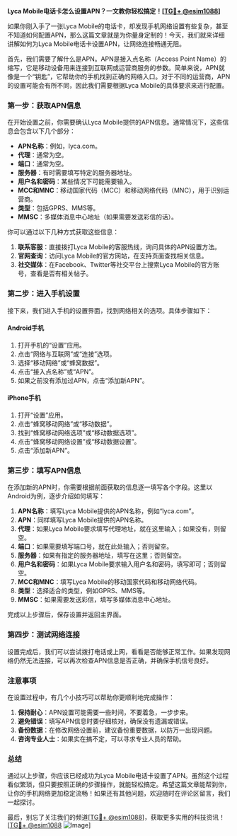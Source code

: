 **Lyca Mobile电话卡怎么设置APN？一文教你轻松搞定！[[TG💪+ @esim1088](https://t.me/s/esim1088)]**

如果你刚入手了一张Lyca Mobile的电话卡，却发现手机网络设置有些复杂，甚至不知道如何配置APN，那么这篇文章就是为你量身定制的！今天，我们就来详细讲解如何为Lyca Mobile电话卡设置APN，让网络连接畅通无阻。

首先，我们需要了解什么是APN。APN是接入点名称（Access Point Name）的缩写，它是移动设备用来连接到互联网或运营商服务的参数。简单来说，APN就像是一个“钥匙”，它帮助你的手机找到正确的网络入口。对于不同的运营商，APN的设置可能会有所不同，因此我们需要根据Lyca Mobile的具体要求来进行配置。

### 第一步：获取APN信息

在开始设置之前，你需要确认Lyca Mobile提供的APN信息。通常情况下，这些信息会包含以下几个部分：

- **APN名称**：例如，lyca.com。
- **代理**：通常为空。
- **端口**：通常为空。
- **服务器**：有时需要填写特定的服务器地址。
- **用户名和密码**：某些情况下可能需要输入。
- **MCC和MNC**：移动国家代码（MCC）和移动网络代码（MNC），用于识别运营商。
- **类型**：包括GPRS、MMS等。
- **MMSC**：多媒体消息中心地址（如果需要发送彩信的话）。

你可以通过以下几种方式获取这些信息：

1. **联系客服**：直接拨打Lyca Mobile的客服热线，询问具体的APN设置方法。
2. **官网查询**：访问Lyca Mobile的官方网站，在支持页面查找相关信息。
3. **社交媒体**：在Facebook、Twitter等社交平台上搜索Lyca Mobile的官方账号，查看是否有相关帖子。

### 第二步：进入手机设置

接下来，我们进入手机的设置界面，找到网络相关的选项。具体步骤如下：

#### Android手机

1. 打开手机的“设置”应用。
2. 点击“网络与互联网”或“连接”选项。
3. 选择“移动网络”或“蜂窝数据”。
4. 点击“接入点名称”或“APN”。
5. 如果之前没有添加过APN，点击“添加新APN”。

#### iPhone手机

1. 打开“设置”应用。
2. 点击“蜂窝移动网络”或“移动数据”。
3. 找到“蜂窝移动网络选项”或“移动数据选项”。
4. 点击“蜂窝移动网络设置”或“移动数据设置”。
5. 点击“添加新APN”。

### 第三步：填写APN信息

在添加新的APN时，你需要根据前面获取的信息逐一填写各个字段。这里以Android为例，逐步介绍如何填写：

1. **APN名称**：填写Lyca Mobile提供的APN名称，例如“lyca.com”。
2. **APN**：同样填写Lyca Mobile提供的APN名称。
3. **代理**：如果Lyca Mobile要求填写代理地址，就在这里输入；如果没有，则留空。
4. **端口**：如果需要填写端口号，就在此处输入；否则留空。
5. **服务器**：如果有指定的服务器地址，填写在这里；否则留空。
6. **用户名和密码**：如果Lyca Mobile要求输入用户名和密码，填写即可；否则留空。
7. **MCC和MNC**：填写Lyca Mobile的移动国家代码和移动网络代码。
8. **类型**：选择适合的类型，例如GPRS、MMS等。
9. **MMSC**：如果需要发送彩信，填写多媒体消息中心地址。

完成以上步骤后，保存设置并返回主界面。

### 第四步：测试网络连接

设置完成后，我们可以尝试拨打电话或上网，看看是否能够正常工作。如果发现网络仍然无法连接，可以再次检查APN信息是否正确，并确保手机信号良好。

### 注意事项

在设置过程中，有几个小技巧可以帮助你更顺利地完成操作：

1. **保持耐心**：APN设置可能需要一些时间，不要着急，一步步来。
2. **避免错误**：填写APN信息时要仔细核对，确保没有遗漏或错误。
3. **备份数据**：在修改网络设置前，建议备份重要数据，以防万一出现问题。
4. **咨询专业人士**：如果实在搞不定，可以寻求专业人员的帮助。

### 总结

通过以上步骤，你应该已经成功为Lyca Mobile电话卡设置了APN。虽然这个过程看似繁琐，但只要按照正确的步骤操作，就能轻松搞定。希望这篇文章能帮到你，让你的手机网络更加稳定流畅！如果还有其他问题，欢迎随时在评论区留言，我们一起探讨。

最后，别忘了关注我们的频道[[TG💪+ @esim1088](https://t.me/s/esim1088)]，获取更多实用的科技资讯！[[TG💪+ @esim1088](https://t.me/s/esim1088) ![Image](https://i.postimg.cc/4NQfJmqS/Snipaste-2025-05-13-00-14-12.png)]